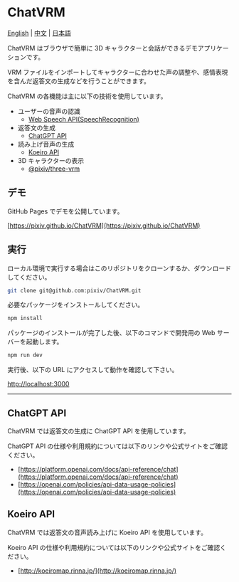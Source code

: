 # ChatVRM

[English](./README-EN.md) | [中文](./README.md) | [日本語](./README-JP.md)

ChatVRM はブラウザで簡単に 3D キャラクターと会話ができるデモアプリケーションです。

VRM ファイルをインポートしてキャラクターに合わせた声の調整や、感情表現を含んだ返答文の生成などを行うことができます。

ChatVRM の各機能は主に以下の技術を使用しています。

- ユーザーの音声の認識
  - [Web Speech API(SpeechRecognition)](https://developer.mozilla.org/ja/docs/Web/API/SpeechRecognition)
- 返答文の生成
  - [ChatGPT API](https://platform.openai.com/docs/api-reference/chat)
- 読み上げ音声の生成
  - [Koeiro API](http://koeiromap.rinna.jp/)
- 3D キャラクターの表示
  - [@pixiv/three-vrm](https://github.com/pixiv/three-vrm)

## デモ

GitHub Pages でデモを公開しています。

[https://pixiv.github.io/ChatVRM](https://pixiv.github.io/ChatVRM)

## 実行

ローカル環境で実行する場合はこのリポジトリをクローンするか、ダウンロードしてください。

```bash
git clone git@github.com:pixiv/ChatVRM.git
```

必要なパッケージをインストールしてください。

```bash
npm install
```

パッケージのインストールが完了した後、以下のコマンドで開発用の Web サーバーを起動します。

```bash
npm run dev
```

実行後、以下の URL にアクセスして動作を確認して下さい。

[http://localhost:3000](http://localhost:3000)

---

## ChatGPT API

ChatVRM では返答文の生成に ChatGPT API を使用しています。

ChatGPT API の仕様や利用規約については以下のリンクや公式サイトをご確認ください。

- [https://platform.openai.com/docs/api-reference/chat](https://platform.openai.com/docs/api-reference/chat)
- [https://openai.com/policies/api-data-usage-policies](https://openai.com/policies/api-data-usage-policies)

## Koeiro API

ChatVRM では返答文の音声読み上げに Koeiro API を使用しています。

Koeiro API の仕様や利用規約については以下のリンクや公式サイトをご確認ください。

- [http://koeiromap.rinna.jp/](http://koeiromap.rinna.jp/)
